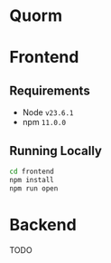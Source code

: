# Quorm

# Frontend

## Requirements

- Node `v23.6.1`
- npm `11.0.0`

## Running Locally

```bash
cd frontend
npm install
npm run open
```

# Backend

TODO